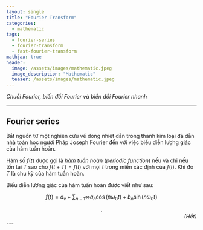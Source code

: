 ```yaml
---
layout: single
title: "Fourier Transform"
categories: 
  - mathematic
tags:
  - fourier-series
  - fourier-transform
  - fast-fourier-transform
mathjax: true
header:
  image: /assets/images/mathematic.jpeg
  image_description: "Mathematic"
  teaser: /assets/images/mathematic.jpeg
---
```


*Chuỗi Fourier, biến đổi Fourier và biển đổi Fourier nhanh*

---

## Fourier series

Bắt nguồn từ một nghiên cứu về dòng nhiệt dẫn trong thanh kim loại đã dẫn nhà toán học người Pháp Joseph Fourier đến với 
việc biểu diễn lượng giác của hàm tuần hoàn.

Hàm số $f(t)$ được gọi là *hàm tuần hoàn* (*periodic function*) nếu và chỉ nếu tồn tại $T$ sao cho $f(t+T) = f(t)$ với mọi $t$ trong miền xác 
định của $f(t)$. Khi đó $T$ là chu kỳ của hàm tuần hoàn.

Biểu diễn lượng giác của hàm tuần hoàn được viết như sau:

$$f(t) = a_v + \sum_{n-1}{\infty}a_n\cos(n\omega_0t)+b_n\sin(n\omega_0t)$$


<div align="center">.</div> 

<div align="right"><i>(Hết)</i></div> 
---